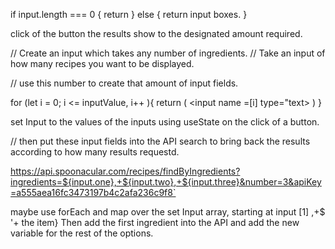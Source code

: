 

if input.length === 0 {
    return
} else {
    return input boxes. 
}

click of the button the results show to the designated amount required. 



// Create an input which takes any number of ingredients.
// Take an input of how many recipes you want to be displayed.

// use this number to create that amount of input fields. 
  


  for (let i = 0; i <= inputValue, i++ ){
     return (
         <input name =[i] type="text>
     )
  }

  set Input to the values of the inputs using useState on the click of a button.


// then put these input fields into the API search to bring back the results according to how many results requestd. 

https://api.spoonacular.com/recipes/findByIngredients?ingredients=${input.one},+${input.two},+${input.three}&number=3&apiKey=a555aea16fc3473197b4c2afa236c9f8`


maybe use forEach and map over the set Input array, starting at input [1] ,+$ '+ the item} 
Then add the first ingredient into the API and add the new variable for the rest of the options. 
